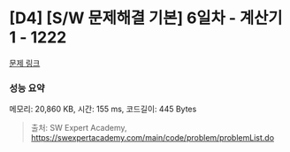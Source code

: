 # [D4] [S/W 문제해결 기본] 6일차 - 계산기1 - 1222 

[문제 링크](https://swexpertacademy.com/main/code/problem/problemDetail.do?contestProbId=AV14mbSaAEwCFAYD) 

### 성능 요약

메모리: 20,860 KB, 시간: 155 ms, 코드길이: 445 Bytes



> 출처: SW Expert Academy, https://swexpertacademy.com/main/code/problem/problemList.do